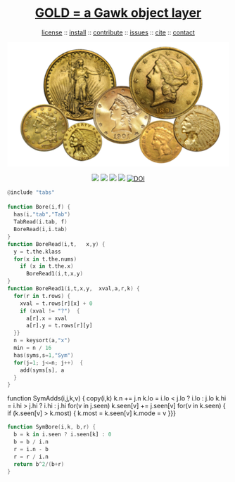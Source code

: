 <a name=top>
<h1 align=center>
   <a href="https://github.com/golden/dev/blob/master/README.md#top">
     GOLD = a Gawk object layer
   </a>
</h1>
<p align=center>
   <a    href="https://github.com/golden/dev/blob/master/LICENSE.md#top">license</a>
   :: <a href="https://github.com/golden/dev/blob/master/INSTALL.md#top">install</a>
   :: <a href="https://github.com/golden/dev/blob/master/CONTRIBUTE.md#top">contribute</a>
   :: <a href="https://github.com/golden/dev/issues">issues</a>
   :: <a href="https://github.com/golden/dev/blob/master/CITATION.md#top">cite</a>
   :: <a href="https://github.com/golden/dev/blob/master/CONTACT.md#top">contact</a>
</p>
<p align=center>
   <img width=600 src="https://github.com/golden/dev/raw/master/etc/img/coins.png">
</p>
<p align=center>
   <img src="https://img.shields.io/badge/language-gawk-orange">
   <img src="https://img.shields.io/badge/purpose-ai,se-blueviolet">
   <img src="https://img.shields.io/badge/platform-mac,*nux-informational">
   <a href="https://travis-ci.org/github/golden/dev"> <img src="https://travis-ci.org/golden/dev.svg?branch=master"></a>
   <a href="https://doi.org/10.5281/zenodo.3887420"><img src="https://zenodo.org/badge/DOI/10.5281/zenodo.3887420.svg" alt="DOI"></a>
</p>

```awk
@include "tabs"

function Bore(i,f) {
  has(i,"tab","Tab")
  TabRead(i.tab, f)
  BoreRead(i,i.tab)
}
function BoreRead(i,t,   x,y) {
  y = t.the.klass
  for(x in t.the.nums)
    if (x in t.the.x)  
      BoreRead1(i,t,x,y)
}
function BoreRead1(i,t,x,y,  xval,a,r,k) {
  for(r in t.rows) {
    xval = t.rows[r][x] + 0
    if (xval != "?")  {
      a[r].x = xval
      a[r].y = t.rows[r][y]
  }}
  n = keysort(a,"x")
  min = n / 16
  has(syms,s=1,"Sym")
  for(j=1; j<=n; j++)  {
    add(syms[s], a
  }
}
```
function SymAdds(i,j,k,v) {
  copy(i,k)
  k.n += j.n
  k.lo = i.lo < j.lo ? i.lo : j.lo
  k.hi = i.hi > j.hi ? i.hi : j.hi
  for(v in j.seen)
    k.seen[v] += j.seen[v]
  for(v in k.seen) {
    if (k.seen[v] > k.most) {
     k.most = k.seen[v]
     k.mode = v
}}}
```awk
function SymBore(i,k, b,r) {
  b = k in i.seen ? i.seen[k] : 0
  b = b / i.n
  r = i.n - b
  r = r / i.n
  return b^2/(b+r)
}
```
